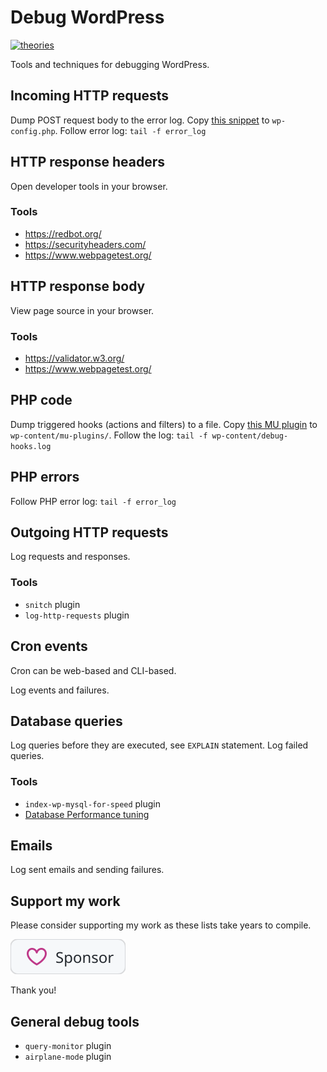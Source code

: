 # Debug WordPress

[![theories](https://img.shields.io/badge/more-theories-purple)](https://github.com/stars/szepeviktor/lists/theory)

Tools and techniques for debugging WordPress.

## Incoming HTTP requests

Dump POST request body to the error log.
Copy [this snippet][debug-post-requests] to `wp-config.php`.
Follow error log: `tail -f error_log`

## HTTP response headers

Open developer tools in your browser.

### Tools

- https://redbot.org/
- https://securityheaders.com/
- https://www.webpagetest.org/

## HTTP response body

View page source in your browser.

### Tools

- https://validator.w3.org/
- https://www.webpagetest.org/

## PHP code

Dump triggered hooks (actions and filters) to a file.
Copy [this MU plugin][debug-hooks] to `wp-content/mu-plugins/`.
Follow the log: `tail -f wp-content/debug-hooks.log`

## PHP errors

Follow PHP error log: `tail -f error_log`

## Outgoing HTTP requests

Log requests and responses.

### Tools

- `snitch` plugin
- `log-http-requests` plugin

## Cron events

Cron can be web-based and CLI-based.

Log events and failures.

## Database queries

Log queries before they are executed, see `EXPLAIN` statement.
Log failed queries.

### Tools

- `index-wp-mysql-for-speed` plugin
- [Database Performance tuning][db-performance]

## Emails

Log sent emails and sending failures.

## Support my work

Please consider supporting my work as these lists take years to compile.

[![Sponsor][sponsor-button]][sponsors-page]

Thank you!

## General debug tools

- `query-monitor` plugin
- `airplane-mode` plugin

[debug-post-requests]: https://github.com/szepeviktor/wordpress-website-lifecycle/blob/master/debug/debug-post-requests.php
[debug-hooks]: https://github.com/szepeviktor/wordpress-website-lifecycle/blob/master/debug/debug-hooks.php
[sponsor-button]: https://github.com/szepeviktor/.github/raw/master/.github/assets/github-like-sponsor-button.svg
[sponsors-page]: https://github.com/sponsors/szepeviktor
[db-performance]: https://github.com/szepeviktor/debian-server-tools/blob/master/mysql/SQL-Performance.md
